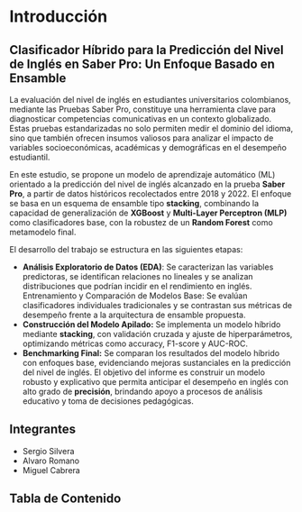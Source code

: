 # **Introducción**
## **Clasificador Híbrido para la Predicción del Nivel de Inglés en Saber Pro: Un Enfoque Basado en Ensamble**  

La evaluación del nivel de inglés en estudiantes universitarios colombianos, mediante las Pruebas Saber Pro, constituye una herramienta clave para diagnosticar competencias comunicativas en un contexto globalizado. Estas pruebas estandarizadas no solo permiten medir el dominio del idioma, sino que también ofrecen insumos valiosos para analizar el impacto de variables socioeconómicas, académicas y demográficas en el desempeño estudiantil.

En este estudio, se propone un modelo de aprendizaje automático (ML) orientado a la predicción del nivel de inglés alcanzado en la prueba **Saber Pro**, a partir de datos históricos recolectados entre $2018$ y $2022$. El enfoque se basa en un esquema de ensamble tipo **stacking**, combinando la capacidad de generalización de **XGBoost** y **Multi-Layer Perceptron (MLP)** como clasificadores base, con la robustez de un **Random Forest** como metamodelo final.

El desarrollo del trabajo se estructura en las siguientes etapas:

* **Análisis Exploratorio de Datos (EDA)**: Se caracterizan las variables predictoras, se identifican relaciones no lineales y se analizan distribuciones que podrían incidir en el rendimiento en inglés.
Entrenamiento y Comparación de Modelos Base: Se evalúan clasificadores individuales tradicionales y se contrastan sus métricas de desempeño frente a la arquitectura de ensamble propuesta.
* **Construcción del Modelo Apilado:** Se implementa un modelo híbrido mediante **stacking**, con validación cruzada y ajuste de hiperparámetros, optimizando métricas como accuracy, F1-score y AUC-ROC.
* **Benchmarking Final:** Se comparan los resultados del modelo híbrido con enfoques base, evidenciando mejoras sustanciales en la predicción del nivel de inglés.
El objetivo del informe es construir un modelo robusto y explicativo que permita anticipar el desempeño en inglés con alto grado de **precisión**, brindando apoyo a procesos de análisis educativo y toma de decisiones pedagógicas.

## **Integrantes**
- Sergio Silvera
- Alvaro Romano 
- Miguel Cabrera

## **Tabla de Contenido**
```{tableofcontents}
```
